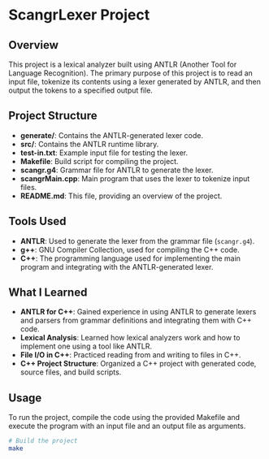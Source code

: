 # ScangrLexer Project

## Overview
This project is a lexical analyzer built using ANTLR (Another Tool for Language Recognition). The primary purpose of this project is to read an input file, tokenize its contents using a lexer generated by ANTLR, and then output the tokens to a specified output file.

## Project Structure
- **generate/**: Contains the ANTLR-generated lexer code.
- **src/**: Contains the ANTLR runtime library.
- **test-in.txt**: Example input file for testing the lexer.
- **Makefile**: Build script for compiling the project.
- **scangr.g4**: Grammar file for ANTLR to generate the lexer.
- **scangrMain.cpp**: Main program that uses the lexer to tokenize input files.
- **README.md**: This file, providing an overview of the project.

## Tools Used
- **ANTLR**: Used to generate the lexer from the grammar file (`scangr.g4`).
- **g++**: GNU Compiler Collection, used for compiling the C++ code.
- **C++**: The programming language used for implementing the main program and integrating with the ANTLR-generated lexer.

## What I Learned
- **ANTLR for C++**: Gained experience in using ANTLR to generate lexers and parsers from grammar definitions and integrating them with C++ code.
- **Lexical Analysis**: Learned how lexical analyzers work and how to implement one using a tool like ANTLR.
- **File I/O in C++**: Practiced reading from and writing to files in C++.
- **C++ Project Structure**: Organized a C++ project with generated code, source files, and build scripts.

## Usage
To run the project, compile the code using the provided Makefile and execute the program with an input file and an output file as arguments.

```sh
# Build the project
make
